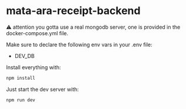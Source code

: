 # mata-ara-receipt-backend

⚠️ attention you gotta use a real mongodb server, one is provided in the docker-compose.yml file.

Make sure to declare the following env vars in your .env file:

* DEV_DB

Install everything with:

````bash
npm install
````


Just start the dev server with:

```bash
npm run dev
```